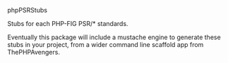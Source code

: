 phpPSRStubs

Stubs for each PHP-FIG PSR/* standards.

Eventually this package will include a mustache engine to generate these stubs in your project, from a wider command line scaffold app from ThePHPAvengers.



